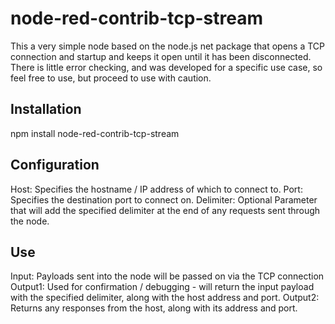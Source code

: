 # node-red-contrib-tcp-stream
This a very simple node based on the node.js net package that opens a TCP connection and startup and keeps it open until it has been disconnected.
There is little error checking, and was developed for a specific use case, so feel free to use, but proceed to use with caution.

## Installation
npm install node-red-contrib-tcp-stream

## Configuration
Host: Specifies the hostname / IP address of which to connect to.
Port: Specifies the destination port to connect on.
Delimiter: Optional Parameter that will add the specified delimiter at the end of any requests sent through the node.

## Use
Input: Payloads sent into the node will be passed on via the TCP connection
Output1: Used for confirmation / debugging - will return the input payload with the specified delimiter, along with the host address and port.
Output2: Returns any responses from the host, along with its address and port.